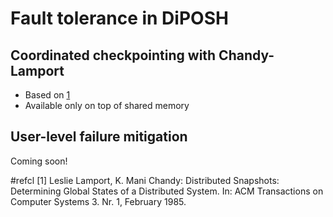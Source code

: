# Fault tolerance in DiPOSH

## Coordinated checkpointing with Chandy-Lamport

* Based on [1](#refcl)
* Available only on top of shared memory

## User-level failure mitigation

Coming soon!

#refcl [1] Leslie Lamport, K. Mani Chandy: Distributed Snapshots: Determining Global States of a Distributed System. In: ACM Transactions on Computer Systems 3. Nr. 1, February 1985.
